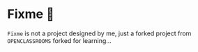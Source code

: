 # Fixme :tada:
`Fixme` is not a project designed by me, just a forked project from `OPENCLASSROOMS` forked for learning...
